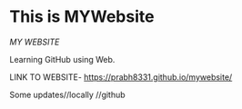 # This is MYWebsite
*MY WEBSITE*

Learning GitHub using Web. 

LINK TO WEBSITE- 
https://prabh8331.github.io/mywebsite/

Some updates//locally //github
